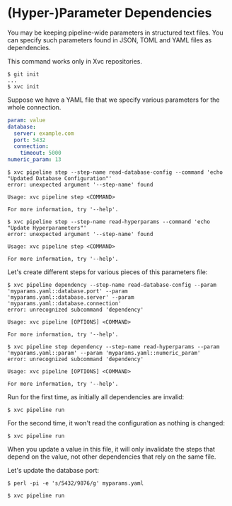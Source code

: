 # (Hyper-)Parameter Dependencies

You may be keeping pipeline-wide parameters in structured text files. You can specify such parameters found in JSON,
TOML and YAML files as dependencies.


This command works only in Xvc repositories.

```console
$ git init
...
$ xvc init
```

Suppose we have a YAML file that we specify various parameters for the whole connection.

```yaml
param: value
database:
  server: example.com
  port: 5432
  connection:
    timeout: 5000
numeric_param: 13
```

```
$ xvc pipeline step --step-name read-database-config --command 'echo "Updated Database Configuration"'
error: unexpected argument '--step-name' found

Usage: xvc pipeline step <COMMAND>

For more information, try '--help'.

$ xvc pipeline step --step-name read-hyperparams --command 'echo "Update Hyperparameters"'
error: unexpected argument '--step-name' found

Usage: xvc pipeline step <COMMAND>

For more information, try '--help'.

```

Let's create different steps for various pieces of this parameters file:

```console
$ xvc pipeline dependency --step-name read-database-config --param 'myparams.yaml::database.port' --param 'myparams.yaml::database.server' --param 'myparams.yaml::database.connection'
error: unrecognized subcommand 'dependency'

Usage: xvc pipeline [OPTIONS] <COMMAND>

For more information, try '--help'.

$ xvc pipeline step dependency --step-name read-hyperparams --param 'myparams.yaml::param' --param 'myparams.yaml::numeric_param'
error: unrecognized subcommand 'dependency'

Usage: xvc pipeline [OPTIONS] <COMMAND>

For more information, try '--help'.

```

Run for the first time, as initially all dependencies are invalid:

```console
$ xvc pipeline run
```

For the second time, it won't read the configuration as nothing is changed:

```console
$ xvc pipeline run
```

When you update a value in this file, it will only invalidate the steps that depend on the value, not other dependencies
that rely on the same file.

Let's update the database port:

```console
$ perl -pi -e 's/5432/9876/g' myparams.yaml

$ xvc pipeline run
```
